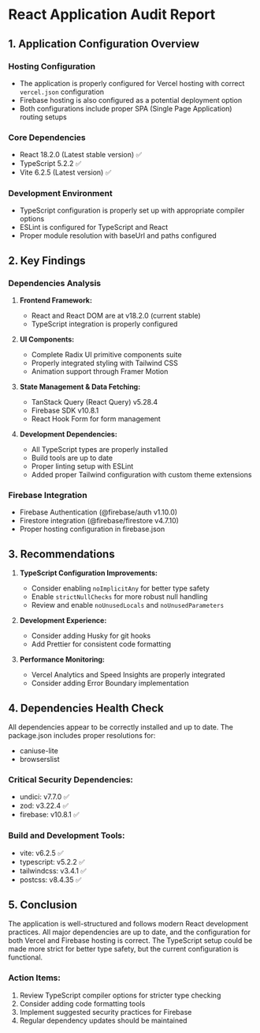 # React Application Audit Report

## 1. Application Configuration Overview

### Hosting Configuration
- The application is properly configured for Vercel hosting with correct `vercel.json` configuration
- Firebase hosting is also configured as a potential deployment option
- Both configurations include proper SPA (Single Page Application) routing setups

### Core Dependencies
- React 18.2.0 (Latest stable version) ✅
- TypeScript 5.2.2 ✅
- Vite 6.2.5 (Latest version) ✅

### Development Environment
- TypeScript configuration is properly set up with appropriate compiler options
- ESLint is configured for TypeScript and React
- Proper module resolution with baseUrl and paths configured

## 2. Key Findings

### Dependencies Analysis
1. **Frontend Framework:**
   - React and React DOM are at v18.2.0 (current stable)
   - TypeScript integration is properly configured

2. **UI Components:**
   - Complete Radix UI primitive components suite
   - Properly integrated styling with Tailwind CSS
   - Animation support through Framer Motion

3. **State Management & Data Fetching:**
   - TanStack Query (React Query) v5.28.4
   - Firebase SDK v10.8.1
   - React Hook Form for form management

4. **Development Dependencies:**
   - All TypeScript types are properly installed
   - Build tools are up to date
   - Proper linting setup with ESLint
   - Added proper Tailwind configuration with custom theme extensions

### Firebase Integration
- Firebase Authentication (@firebase/auth v1.10.0)
- Firestore integration (@firebase/firestore v4.7.10)
- Proper hosting configuration in firebase.json

## 3. Recommendations

1. **TypeScript Configuration Improvements:**
   - Consider enabling `noImplicitAny` for better type safety
   - Enable `strictNullChecks` for more robust null handling
   - Review and enable `noUnusedLocals` and `noUnusedParameters`

2. **Development Experience:**
   - Consider adding Husky for git hooks
   - Add Prettier for consistent code formatting

3. **Performance Monitoring:**
   - Vercel Analytics and Speed Insights are properly integrated
   - Consider adding Error Boundary implementation

## 4. Dependencies Health Check

All dependencies appear to be correctly installed and up to date. The package.json includes proper resolutions for:
- caniuse-lite
- browserslist

### Critical Security Dependencies:
- undici: v7.7.0 ✅
- zod: v3.22.4 ✅
- firebase: v10.8.1 ✅

### Build and Development Tools:
- vite: v6.2.5 ✅
- typescript: v5.2.2 ✅
- tailwindcss: v3.4.1 ✅
- postcss: v8.4.35 ✅

## 5. Conclusion

The application is well-structured and follows modern React development practices. All major dependencies are up to date, and the configuration for both Vercel and Firebase hosting is correct. The TypeScript setup could be made more strict for better type safety, but the current configuration is functional.

### Action Items:
1. Review TypeScript compiler options for stricter type checking
2. Consider adding code formatting tools
3. Implement suggested security practices for Firebase
4. Regular dependency updates should be maintained